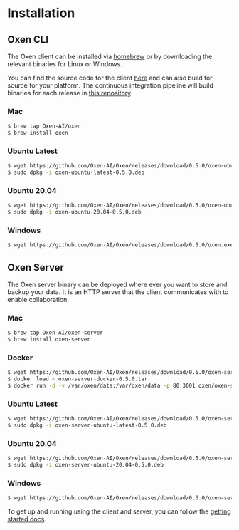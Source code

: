 # Installation

## Oxen CLI

The Oxen client can be installed via [homebrew](https://brew.sh/) or by downloading the relevant binaries for Linux or Windows.

You can find the source code for the client [here](https://github.com/Oxen-AI/Oxen) and can also build for source for your platform. The continuous integration pipeline will build binaries for each release in [this repository]((https://github.com/Oxen-AI/Oxen)).

### Mac

```bash
$ brew tap Oxen-AI/oxen
$ brew install oxen
```

### Ubuntu Latest

```bash
$ wget https://github.com/Oxen-AI/Oxen/releases/download/0.5.0/oxen-ubuntu-latest-0.5.0.deb
$ sudo dpkg -i oxen-ubuntu-latest-0.5.0.deb
```

### Ubuntu 20.04

```bash
$ wget https://github.com/Oxen-AI/Oxen/releases/download/0.5.0/oxen-ubuntu-20.04-0.5.0.deb
$ sudo dpkg -i oxen-ubuntu-20.04-0.5.0.deb
```

### Windows

```bash
$ wget https://github.com/Oxen-AI/Oxen/releases/download/0.5.0/oxen.exe
```

## Oxen Server

The Oxen server binary can be deployed where ever you want to store and backup your data. It is an HTTP server that the client communicates with to enable collaboration.

### Mac

```bash
$ brew tap Oxen-AI/oxen-server
$ brew install oxen-server
```

### Docker

```bash
$ wget https://github.com/Oxen-AI/Oxen/releases/download/0.5.0/oxen-server-docker-0.5.0.tar
$ docker load < oxen-server-docker-0.5.0.tar
$ docker run -d -v /var/oxen/data:/var/oxen/data -p 80:3001 oxen/oxen-server:latest
```

### Ubuntu Latest

```bash
$ wget https://github.com/Oxen-AI/Oxen/releases/download/0.5.0/oxen-server-ubuntu-latest-0.5.0.deb
$ sudo dpkg -i oxen-server-ubuntu-latest-0.5.0.deb
```

### Ubuntu 20.04

```bash
$ wget https://github.com/Oxen-AI/Oxen/releases/download/0.5.0/oxen-server-ubuntu-20.04-0.5.0.deb
$ sudo dpkg -i oxen-server-ubuntu-20.04-0.5.0.deb
```

### Windows

```bash
$ wget https://github.com/Oxen-AI/Oxen/releases/download/0.5.0/oxen-server.exe
```

To get up and running using the client and server, you can follow the [getting started docs](README.md).
